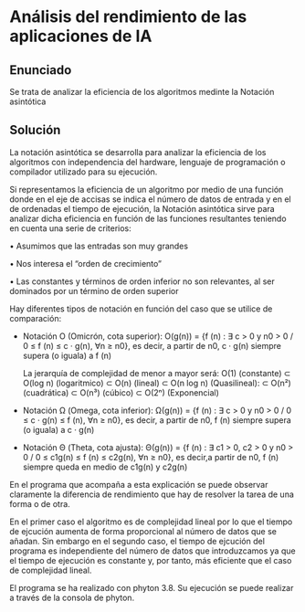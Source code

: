 # Análisis del rendimiento de las aplicaciones de IA

## Enunciado

Se trata de analizar la eficiencia de los algoritmos medinte la Notación asintótica

## Solución

La notación asintótica se desarrolla para analizar la eficiencia de los algoritmos con independencia del hardware, lenguaje de programación o compilador utilizado para su ejecución.

Si representamos la eficiencia de un algoritmo por medio de una función donde en el eje de accisas se indica el número de datos de entrada y en el de ordenadas el tiempo de ejecución, la Notación asintótica sirve para analizar dicha eficiencia en función de las funciones resultantes teniendo en cuenta una serie de criterios:
  
  •	Asumimos que las entradas son muy grandes
  
  •	Nos interesa el “orden de crecimiento”
  
  •	Las constantes y términos de orden inferior no son relevantes, al ser dominados por un término de orden superior
  
Hay diferentes tipos de notación en función del caso que se utilice de comparación:

- Notación O (Omicrón, cota superior): O(g(n)) = {f (n) : ∃ c > 0 y n0 > 0 / 0 ≤ f (n) ≤ c · g(n), ∀n ≥ n0}, es decir, a partir de n0, c · g(n) siempre supera (o iguala) a f (n)

  La jerarquía de complejidad de menor a mayor será: O(1) (constante) ⊂ O(log n) (logaritmico) ⊂ O(n) (lineal) ⊂ O(n log n) (Quasilineal): ⊂ O(n²) (cuadrática) ⊂ O(n³)           (cúbico) ⊂ O(2ⁿ) (Exponencial)

- Notación Ω (Omega, cota inferior): Ω(g(n)) = {f (n) : ∃ c > 0 y n0 > 0 / 0 ≤ c · g(n) ≤ f (n), ∀n ≥ n0}, es decir, a partir de n0, f (n) siempre supera (o iguala) a c · g(n)

- Notación Θ (Theta, cota ajusta): Θ(g(n)) = {f (n) : ∃ c1 > 0, c2 > 0 y n0 > 0 / 0 ≤ c1g(n) ≤ f (n) ≤ c2g(n), ∀n ≥ n0}, es decir,a partir de n0, f (n) siempre queda en medio de c1g(n)
y c2g(n)

En el programa que acompaña a esta explicación se puede observar claramente la diferencia de rendimiento que hay de resolver la tarea de una forma o de otra.

En el primer caso el algoritmo es de complejidad lineal por lo que el tiempo de ejcución aumenta de forma proporcional al número de datos que se añadan. Sin embargo en el 
segundo caso, el tiempo de ejcución del programa es independiente del número de datos que introduzcamos ya que el tiempo de ejecución es constante y, por tanto, más eficiente que 
el caso de complejidad lineal.

El programa se ha realizado con phyton 3.8. Su ejecución se puede realizar a través de la consola de phyton.
